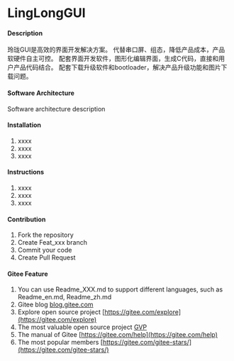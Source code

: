 # LingLongGUI

#### Description
玲珑GUI是高效的界面开发解决方案。
代替串口屏、组态，降低产品成本，产品软硬件自主可控。
配套界面开发软件，图形化编辑界面，生成C代码，直接和用户产品代码结合。
配套下载升级软件和bootloader，解决产品升级功能和图片下载问题。

#### Software Architecture
Software architecture description

#### Installation

1.  xxxx
2.  xxxx
3.  xxxx

#### Instructions

1.  xxxx
2.  xxxx
3.  xxxx

#### Contribution

1.  Fork the repository
2.  Create Feat_xxx branch
3.  Commit your code
4.  Create Pull Request


#### Gitee Feature

1.  You can use Readme\_XXX.md to support different languages, such as Readme\_en.md, Readme\_zh.md
2.  Gitee blog [blog.gitee.com](https://blog.gitee.com)
3.  Explore open source project [https://gitee.com/explore](https://gitee.com/explore)
4.  The most valuable open source project [GVP](https://gitee.com/gvp)
5.  The manual of Gitee [https://gitee.com/help](https://gitee.com/help)
6.  The most popular members  [https://gitee.com/gitee-stars/](https://gitee.com/gitee-stars/)
